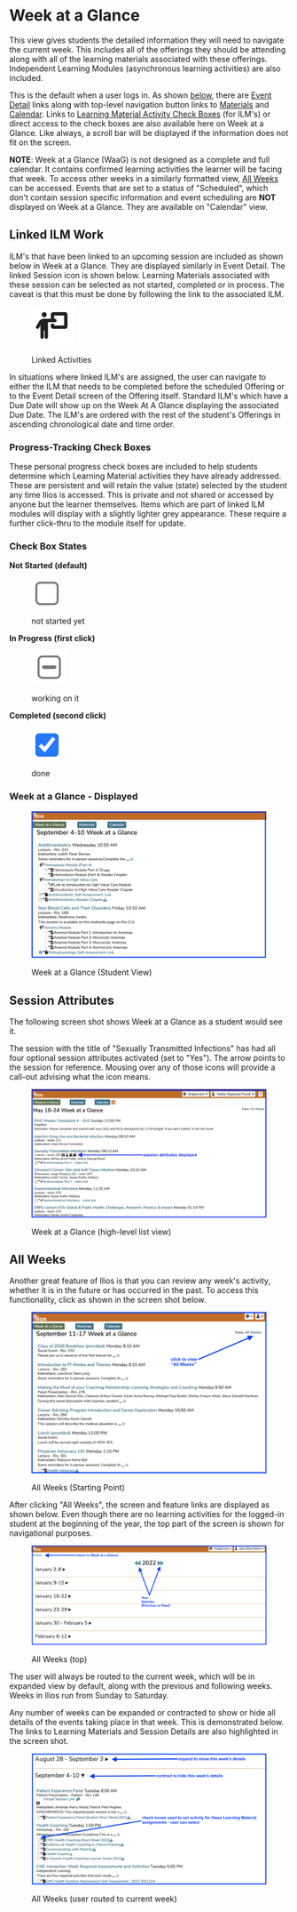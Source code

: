 # Week at a Glance

This view gives students the detailed information they will need to navigate the current week. This includes all of the offerings they should be attending along with all of the learning materials associated with these offerings. Independent Learning Modules (asynchronous learning activities) are also included.

This is the default when a user logs in. As shown [below](https://iliosproject.gitbook.io/ilios-user-guide/dashboard/week-at-a-glance#week-at-a-glance-displayed), there are [Event Detail](https://iliosproject.gitbook.io/ilios-user-guide/dashboard/event-detail-view) links along with top-level navigation button links to [Materials](https://iliosproject.gitbook.io/ilios-user-guide/dashboard/materials-view) and [Calendar](https://iliosproject.gitbook.io/ilios-user-guide/dashboard/calendar-view). Links to [Learning Material Activity Check Boxes](https://iliosproject.gitbook.io/ilios-user-guide/dashboard/event-detail-view#learning-material-activity-check-boxes) (for ILM's) or direct access to the check boxes are also available here on Week at a Glance. Like always, a scroll bar will be displayed if the information does not fit on the screen.

**NOTE**: Week at a Glance (WaaG) is not designed as a complete and full calendar. It contains confirmed learning activities the learner will be facing that week. To access other weeks in a similarly formatted view, [All Weeks](https://iliosproject.gitbook.io/ilios-user-guide/dashboard/week-at-a-glance#all-weeks) can be accessed. Events that are set to a status of "Scheduled", which don't contain session specific information and event scheduling are **NOT** displayed on Week at a Glance. They are available on "Calendar" view.

## Linked ILM Work

ILM's that have been linked to an upcoming session are included as shown below in Week at a Glance. They are displayed similarly in Event Detail. The linked Session icon is shown below. Learning Materials associated with these session can be selected as not started, completed or in process. The caveat is that this must be done by following the link to the associated ILM.

<figure>
  <img src="../images/week_at_a_glance/linked_activity_icon.png" alt="">
  <figcaption>
    <p>Linked Activities</p>
  </figcaption>
</figure>

In situations where linked ILM's are assigned, the user can navigate to either the ILM that needs to be completed before the scheduled Offering or to the Event Detail screen of the Offering itself. Standard ILM's which have a Due Date will show up on the Week At A Glance displaying the associated Due Date. The ILM's are ordered with the rest of the student's Offerings in ascending chronological date and time order.

### Progress-Tracking Check Boxes

These personal progress check boxes are included to help students determine which Learning Material activities they have already addressed. These are persistent and will retain the value (state) selected by the student any time Ilios is accessed. This is private and not shared or accessed by anyone but the learner themselves. Items which are part of linked ILM modules will display with a slightly lighter grey appearance. These require a further click-thru to the module itself for update.

### Check Box States

**Not Started (default)** 

  <figure>
    <img src="../images/week_at_a_glance/activity_not_started.png" alt="Not Started">
      <figcaption>
      <p>not started yet</p>
      </figcaption>
  </figure>

**In Progress (first click)**

  <figure>
    <img src="../images/week_at_a_glance/activity_in_progress.png" alt="In Progress">
      <figcaption>
      <p>working on it</p>
      </figcaption>
  </figure>

**Completed (second click)**

  <figure>
    <img src="../images/week_at_a_glance/activity_completed.png" alt="Done">
      <figcaption>
      <p>done</p>
      </figcaption>
  </figure>

### Week at a Glance - Displayed

<figure>
<img src="../images/week_at_a_glance/updated_WaaG_student_view.png" alt="Student View">
  <figcaption>
    <p>Week at a Glance (Student View)</p>
  </figcaption>
</figure>

## Session Attributes

The following screen shot shows Week at a Glance as a student would see it. 

The session with the title of "Sexually Transmitted Infections" has had all four optional session attributes activated (set to "Yes"). The arrow points to the session for reference. Mousing over any of those icons will provide a call-out advising what the icon means. 

<figure>
<img src="../images/week_at_a_glance/WaaG_list_view.png" alt="Student View">
  <figcaption>
    <p>Week at a Glance (high-level list view)</p>
  </figcaption>
</figure>

## All Weeks

Another great feature of Ilios is that you can review any week's activity, whether it is in the future or has occurred in the past. To access this functionality, click as shown in the screen shot below.

<figure>
<img src="../images/week_at_a_glance/all_weeks_starting_pt.png" alt="All Weeks (Starting)">
  <figcaption>
    <p>All Weeks (Starting Point)</p>
  </figcaption>
</figure>

After clicking "All Weeks", the screen and feature links are displayed as shown below. Even though there are no learning activities for the logged-in student at the beginning of the year, the top part of the screen is shown for navigational purposes.

<figure>
<img src="../images/week_at_a_glance/all_weeks_top.png" alt="All weeks - top">
  <figcaption>
    <p>All Weeks (top)</p>
  </figcaption>
</figure>

The user will always be routed to the current week, which will be in expanded view by default, along with the previous and following weeks. Weeks in Ilios run from Sunday to Saturday.

Any number of weeks can be expanded or contracted to show or hide all details of the events taking place in that week. This is demonstrated below. The links to Learning Materials and Session Details are also highlighted in the screen shot.

<figure>
<img src="../images/week_at_a_glance/all_weeks_detail.png" alt="All weeks - detail">
  <figcaption>
    <p>All Weeks (user routed to current week)</p>
  </figcaption>
</figure>
